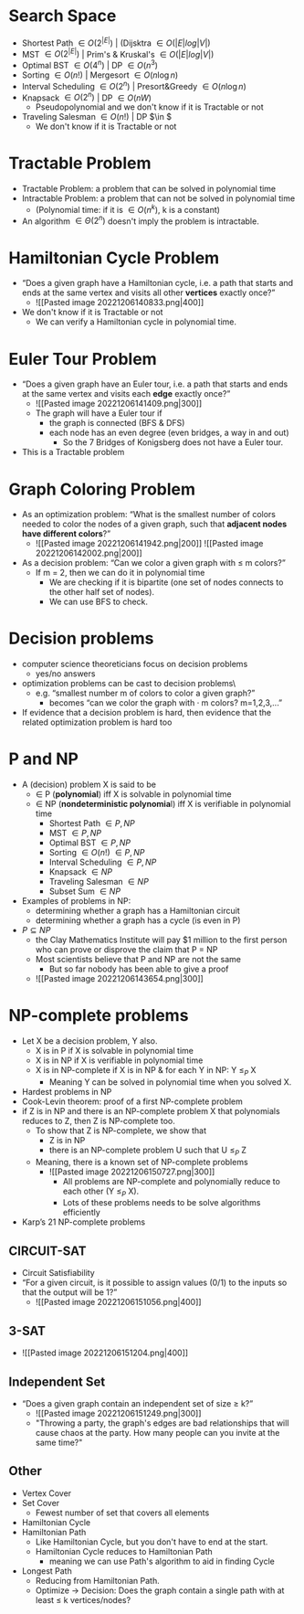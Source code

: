 # Search Space 
- Shortest Path $\in O(2^{|E|})$ | (Dijsktra $\in O(|E|log|V|)$
- MST $\in O(2^{|E|})$ | Prim's & Kruskal's $\in O(|E|log|V|)$
- Optimal BST $\in O(4^{n})$ | DP $\in O(n^3)$
- Sorting $\in O(n!)$ | Mergesort $\in O(n \log n)$
- Interval Scheduling $\in O(2^n)$ | Presort&Greedy $\in O(n \log n)$
- Knapsack $\in O(2^n)$ | DP $\in O(nW)$ 
	- Pseudopolynomial and we don't know if it is Tractable or not
- Traveling Salesman $\in O(n!)$ | DP $\in $
	- We don't know if it is Tractable or not
# Tractable Problem
- Tractable Problem: a problem that can be solved in polynomial time
- Intractable Problem: a problem that can not be solved in polynomial time
	- (Polynomial time: if it is $\in O(n^{k})$, k is a constant)
- An algorithm $\in \Theta(2^n)$ doesn't imply the problem is intractable.
# Hamiltonian Cycle Problem
- “Does a given graph have a Hamiltonian cycle, i.e. a path that starts and ends at the same vertex and visits all other **vertices** exactly once?”
	- ![[Pasted image 20221206140833.png|400]]
- We don't know if it is Tractable or not
	- We can verify a Hamiltonian cycle in polynomial time.
# Euler Tour Problem
- “Does a given graph have an Euler tour, i.e. a path that starts and ends at the same vertex and visits each **edge** exactly once?”
	- ![[Pasted image 20221206141409.png|300]]
	- The graph will have a Euler tour if
		- the graph is connected (BFS & DFS)
		- each node has an even degree (even bridges, a way in and out)
			- So the 7 Bridges of Konigsberg does not have a Euler tour.
- This is a Tractable problem
# Graph Coloring Problem
- As an optimization problem: “What is the smallest number of colors needed to color the nodes of a given graph, such that **adjacent nodes have different colors**?”
	- ![[Pasted image 20221206141942.png|200]] ![[Pasted image 20221206142002.png|200]]
- As a decision problem: “Can we color a given graph with ≤ m colors?”
	- If m = 2, then we can do it in polynomial time
		- We are checking if it is bipartite (one set of nodes connects to the other half set of nodes).
		- We can use BFS to check.
# Decision problems
- computer science theoreticians focus on decision problems
	- yes/no answers
- optimization problems can be cast to decision problems\
	- e.g. “smallest number m of colors to color a given graph?”
		- becomes “can we color the graph with · m colors? m=1,2,3,...”
- If evidence that a decision problem is hard, then evidence that the related optimization problem is hard too
# P and NP
- A (decision) problem X is said to be
	- $\in$ P (**polynomial**) iff X is solvable in polynomial time
	- $\in$ NP (**nondeterministic polynomia**l) iff X is verifiable in polynomial time
		- Shortest Path $\in P, NP$
		- MST $\in P, NP$
		- Optimal BST $\in P, NP$
		- Sorting $\in O(n!)$ $\in P, NP$
		- Interval Scheduling $\in P, NP$ 
		- Knapsack $\in NP$ 
		- Traveling Salesman $\in NP$ 
		- Subset Sum $\in NP$ 
- Examples of problems in NP:
	- determining whether a graph has a Hamiltonian circuit
	- determining whether a graph has a cycle (is even in P)
- $P \subseteq NP$
	- the Clay Mathematics Institute will pay $1 million to the first person who can prove or disprove the claim that P = NP
	- Most scientists believe that P and NP are not the same
		- But so far nobody has been able to give a proof
	- ![[Pasted image 20221206143654.png|300]]
# NP-complete problems
- Let X be a decision problem, Y also.
	- X is in P if X is solvable in polynomial time
	- X is in NP if X is verifiable in polynomial time
	- X is in NP-complete if X is in NP & for each Y in NP: Y $\leq_P$ X
		- Meaning Y can be solved in polynomial time when you solved X. 
- Hardest problems in NP
- Cook-Levin theorem: proof of a first NP-complete problem
- if Z is in NP and there is an NP-complete problem X that polynomials reduces to Z, then Z is NP-complete too.
	- To show that Z is NP-complete, we show that
		- Z is in NP
		- there is an NP-complete problem U such that U $\leq_P$ Z
	- Meaning, there is a known set of NP-complete problems
		- ![[Pasted image 20221206150727.png|300]]
			- All problems are NP-complete and polynomially reduce to each other (Y $\leq_P$ X).
			- Lots of these problems needs to be solve algorithms efficiently
- Karp’s 21 NP-complete problems
## CIRCUIT-SAT
- Circuit Satisfiability
- “For a given circuit, is it possible to assign values (0/1) to the inputs so that the output will be 1?”
	- ![[Pasted image 20221206151056.png|400]]
## 3-SAT
- ![[Pasted image 20221206151204.png|400]]
## Independent Set
- “Does a given graph contain an independent set of size ≥ k?”
	- ![[Pasted image 20221206151249.png|300]]
	- "Throwing a party, the graph's edges are bad relationships that will cause chaos at the party. How many people can you invite at the same time?"
## Other
- Vertex Cover
- Set Cover
	- Fewest number of set that covers all elements
- Hamiltonian Cycle
- Hamiltonian Path
	- Like Hamiltonian Cycle, but you don't have to end at the start.
	- Hamiltonian Cycle reduces to Hamiltonian Path
		- meaning we can use Path's algorithm to aid in finding Cycle
- Longest Path
	- Reducing from Hamiltonian Path.
	- Optimize -> Decision: Does the graph contain a single path with at least $\leq$ k vertices/nodes?
